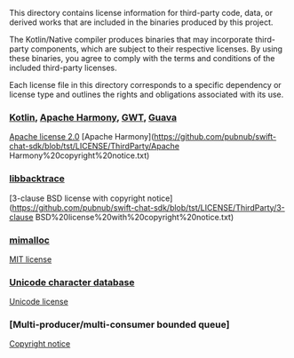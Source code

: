 This directory contains license information for third-party code, data, or derived works that are included in the binaries produced by this project.

The Kotlin/Native compiler produces binaries that may incorporate third-party components, which are subject to their respective licenses. By using these binaries, you agree to comply with the terms and conditions of the included third-party licenses.

Each license file in this directory corresponds to a specific dependency or license type and outlines the rights and obligations associated with its use.


### [Kotlin](https://kotlinlang.org/), [Apache Harmony](https://harmony.apache.org/), [GWT](https://www.gwtproject.org/), [Guava](https://guava.dev/)

[Apache license 2.0](https://github.com/pubnub/swift-chat-sdk/blob/tst/LICENSE/ThirdParty/Apache%20license%202.0.txt)
[Apache Harmony](https://github.com/pubnub/swift-chat-sdk/blob/tst/LICENSE/ThirdParty/Apache Harmony%20copyright%20notice.txt)

### [libbacktrace](https://github.com/ianlancetaylor/libbacktrace)


[3-clause BSD license with copyright notice](https://github.com/pubnub/swift-chat-sdk/blob/tst/LICENSE/ThirdParty/3-clause BSD%20license%20with%20copyright%20notice.txt)

### [mimalloc](https://github.com/microsoft/mimalloc)

[MIT license](https://github.com/pubnub/swift-chat-sdk/blob/tst/LICENSE/ThirdParty/MIT%20license.txt)


### [Unicode character database](https://www.unicode.org/)

[Unicode license](https://github.com/pubnub/swift-chat-sdk/blob/tst/LICENSE/ThirdParty/Unicode%20license.txt)

### [Multi-producer/multi-consumer bounded queue]

[Copyright notice](https://github.com/pubnub/swift-chat-sdk/blob/tst/LICENSE/ThirdParty/Copyright%20notice.txt)
